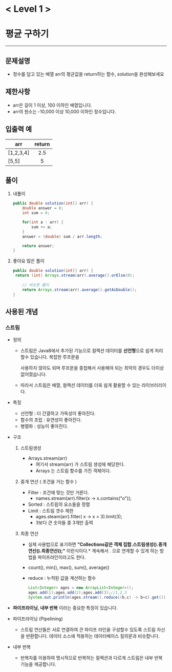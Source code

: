 

# < Level 1 > 

# 평균 구하기 

---

## 문제설명 

- 정수를 담고 있는 배열 arr의 평균값을 return하는 함수, solution을 완성해보세요


## 제한사항 

- arr은 길이 1 이상, 100 이하인 배열입니다.
- arr의 원소는 -10,000 이상 10,000 이하인 정수입니다.

## 입출력 예

| arr       | return |
| --------- | :----: |
| [1,2,3,4] |  2.5   |
| [5,5]     |   5    |

## 풀이 

1. 내풀이 

   ```java
   public double solution(int[] arr) {
       double answer = 0;
       int sum = 0;
   
       for(int a : arr) {
           sum += a;
       }
       answer = (double) sum / arr.length;
   
       return answer;
   }
   ```

2. 좋아요 많은 풀이 

   ```java
   public double solution(int[] arr) {
   	return (int) Arrays.stream(arr).average().orElse(0);
       
       // 비슷한 풀이 
       return Arrays.stream(arr).average().getAsDouble();
   }
   ```

   

## 사용된 개념

### 스트림

- 정의

  - 스트림은 Java8에서 추가된 기능으로 컬렉션 데이터를 **선언형**으로 쉽게 처리할수 있습니다. 복잡한 루프문을

    사용하지 않아도 되며 루프문을 중첩해서 사용해야 되는 최악의 경우도 더이상 없어졌습니다.

  - 따라서 스트림은 배열, 컬렉션 데이터를 더욱 쉽게 활용할 수 있는 라이브러리이다. 

- 특징

  - 선언형 : 더 간결하고 가독성이 좋아진다.
  - 함수의 조립 : 유연성이 좋아진다.
  - 병렬화 : 성능이 좋아진다.

- 구조 

  1. 스트림생성
     - Arrays.stream(arr)
       - 여기서 stream(arr) 가 스트림 생성에 해당한다. 
       - Arrays 는 스트림 함수를 가진 객체이다. 

  2. 중개 연산 ( 조건을 거는 함수 )
     - Filter : 조건에 맞는 것만 거른다.
       - names.stream(arr).filter(x -> x.contains("o"));
     - Sorted : 스트림의 요소들을 정렬 
     - Limit : 스트림 갯수 제한 
       - ages.steam(arr).filter( x -> x > 3).limit(3);
       - 3보다 큰 숫자들 중 3개만 출력 

  3. 최종 연산

     - 실제 사용법으로 표기하면 **"Collections같은 객체 집합.스트림생성().중개연산().최종연산();"** 이런식이다.* 계속해서 . 으로 연계할 수 있게 하는 방법을 파이프라인이라고도 한다.

     - count(), min(), max(), sum(), average()

     - reduce : 누적된 값을 계산하는 함수 

       ```java
       List<Integer> ages = new ArrayList<Integer>();
       ages.add(1);ages.add(2);ages.add(3);//1,2,3
       System.out.println(ages.stream().reduce((b,c) -> b+c).get());//1+2+3=6
       ```

-  **파이프라이닝, 내부 반복** 이라는 중요한 특징이 있습니다.

  - 파이프라이닝 (Pipelining)
    - 스트림 연산들은 서로 연결하여 큰 파이프 라인을 구성할수 있도록 스트림 자신을 반환합니다. 데이터 소스에 적용하는 데이터베이스 질의문과 비슷합니다.
  - 내부 반복
    - 반복자를 이용하여 명시적으로 반복하는 컬렉션과 다르게 스트림은 내부 반복 기능을 제공합니다.

